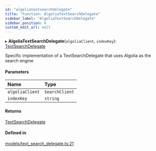 ```yaml
---
id: "algoliatextsearchdelegate"
title: "Function: AlgoliaTextSearchDelegate"
sidebar_label: "AlgoliaTextSearchDelegate"
sidebar_position: 0
custom_edit_url: null
---
```


▸ **AlgoliaTextSearchDelegate**(`algoliaClient`, `indexKey`): [TextSearchDelegate](../interfaces/textsearchdelegate.md)

Specific implementation of a TextSearchDelegate that uses Algolia as the
search engine

#### Parameters

| Name | Type |
| :------ | :------ |
| `algoliaClient` | `SearchClient` |
| `indexKey` | `string` |

#### Returns

[TextSearchDelegate](../interfaces/textsearchdelegate.md)

#### Defined in

[models/text_search_delegate.ts:21](https://github.com/Camberi/firecms/blob/b1328ad/src/models/text_search_delegate.ts#L21)
